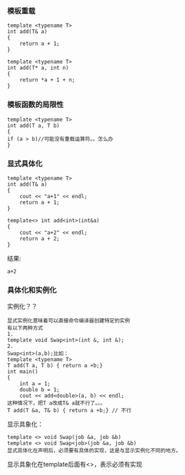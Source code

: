 ### 模板重载
```
template <typename T>
int add(T& a)
{
	return a + 1;
}

template <typename T>
int add(T* a, int n)
{
	return *a + 1 + n;
}
```

### 模板函数的局限性
```
template <typename T>
int add(T a, T b)
{
if (a > b)//可能没有重载运算符。。怎么办
}
```

### 显式具体化
```
template <typename T>
int add(T& a)
{
	cout << "a+1" << endl;
	return a + 1;
}

template<> int add<int>(int&a)
{
	cout << "a+2" << endl;
	return a + 2;
}
```
结果:
```
a+2
```

### 具体化和实例化
实例化？？
```
显式实例化意味着可以直接命令编译器创建特定的实例
有以下两种方式
1.
template void Swap<int>(int &, int &);
2.
Swap<int>(a,b);比如：
template <typename T>
T add(T a, T b) { return a +b;}
int main()
{
	int a = 1;
	double b = 1;
	cout << add<double>(a, b) << endl;
这种情况下，把T a改成T& a就不行了。。。
T add(T &a, T& b) { return a +b;} // 不行
```

显示具象化：
```
template <> void Swap(job &a, job &b)
template <> void Swap<job>(job &a, job &b)
显式具体化在声明后，必须要有具体的实现，这是与显示实例化不同的地方。
```
显示具象化在template后面有<>，表示必须有实现


